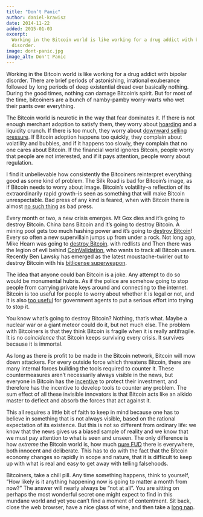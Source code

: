 ```yaml
---
title: "Don’t Panic"
author: daniel-krawisz
date: 2014-11-22
added: 2015-01-03
excerpt:
  Working in the Bitcoin world is like working for a drug addict with bipolar
  disorder.
image: dont-panic.jpg
image_alt: Don't Panic
---
```


Working in the Bitcoin world is like working for a drug addict with bipolar disorder. There are brief periods of astonishing, irrational exuberance followed by long periods of deep existential dread over basically nothing. During the good times, nothing can damage Bitcoin’s spirit. But for most of the time, bitcoiners are a bunch of namby-pamby worry-warts who wet their pants over everything.

The Bitcoin world is neurotic in the way that fear dominates it. If there is not enough merchant adoption to satisfy them, they worry about [hoarding](/mempool/im-hoarding-bitcoins-and-no-you-cant-have-any/) and a liquidity crunch. If there is too much, they worry about [downward selling pressure](http://bitcoinist.net/the-merchant-adoptocalypse/). If Bitcoin adoption happens too quickly, they complain about volatility and bubbles, and if it happens too slowly, they complain that no one cares about Bitcoin. If the financial world ignores Bitcoin, people worry that people are not interested, and if it pays attention, people worry about regulation.

I find it unbelievable how consistently the Bitcoiners reinterpret everything good as some kind of problem. The Silk Road is bad for Bitcoin’s image, as if Bitcoin needs to worry about image. Bitcoin’s volatility–a reflection of its extraordinarily rapid growth–is seen as something that will make Bitcoin unrespectable. Bad press of any kind is feared, when with Bitcoin there is almost [no such thing](/mempool/bitcoin-has-no-image-problem/) as bad press.

Every month or two, a new crisis emerges. Mt Gox dies and it’s going to destroy Bitcoin. China bans Bitcoin and it’s going to destroy Bitcoin. A mining pool gets too much hashing power and it’s going to [destroy Bitcoin](http://bitcoinist.net/the-centralization-of-mining-pools/)! Every so often a new supervillain jumps up from under a rock. Not long ago, Mike Hearn was going to [destroy Bitcoin](https://bitcointalk.org/index.php?topic=333824.0). with redlists and Then there was the legion of evil behind [CoinValidation](http://coinvalidation.com/), who wants to track all Bitcoin users. Recently Ben Lawsky has emerged as the latest moustache-twirler out to destroy Bitcoin with his [bitlicense superweapon](http://www.dfs.ny.gov/about/press2014/pr1407171-vc.pdf).

The idea that anyone could ban Bitcoin is a joke. Any attempt to do so would be monumental hubris. As if the police are somehow going to stop people from carrying private keys around and connecting to the internet. Bitcoin is too useful for people to worry about whether it is legal or not, and it is also [too useful](/mempool/bitcoins-shroud-of-subtlety-and-allure/) for government agents to put a serious effort into trying to stop it.

You know what’s going to destroy Bitcoin? Nothing, that’s what. Maybe a nuclear war or a giant meteor could do it, but not much else. The problem with Bitcoiners is that they think Bitcoin is fragile when it is really antifragile. It is no _coincidence_ that Bitcoin keeps surviving every crisis. It survives because it is immortal.

As long as there is profit to be made in the Bitcoin network, Bitcoin will mow down attackers. For every outside force which threatens Bitcoin, there are many internal forces building the tools required to counter it. These countermeasures aren’t necessarily always visible in the news, but everyone in Bitcoin has the [incentive](/mempool/the-correct-strategy-of-bitcoin-entrepreneurship/) to protect their investment, and therefore has the incentive to develop tools to counter any problem. The sum effect of all these invisible innovators is that Bitcoin acts like an aikido master to deflect and absorb the forces that act against it.

This all requires a little bit of faith to keep in mind because one has to believe in something that is not always visible, based on the rational expectation of its existence. But this is not so different from ordinary life: we know that the news gives us a biased sample of reality and we know that we must pay attention to what is seen and unseen. The only difference is how _extreme_ the Bitcoin world is, how much [pure FUD](/mempool/everyones-a-scammer/) there is everywhere, both innocent and deliberate. This has to do with the fact that the Bitcoin economy changes so rapidly in scope and nature, that it is difficult to keep up with what is real and easy to get away with telling falsehoods.

Bitcoiners, take a chill pill. Any time something happens, think to yourself, “How likely is it anything happening now is going to matter a month from now?” The answer will nearly always be “not at all”. You are sitting on perhaps the most wonderful secret one might expect to find in this mundane world and yet you can’t find a moment of contentment. Sit back, close the web browser, have a nice glass of wine, and then take a [long nap](http://bitcoinist.net/just-shut-up-and-get-rich/).
